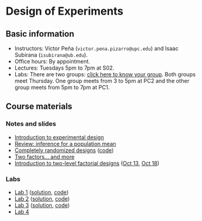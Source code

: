 # Design of Experiments

## Basic information

* Instructors: Víctor Peña (`victor.pena.pizarro@upc.edu`) and Isaac Subirana (`isubirana@ub.edu`).
* Office hours: By appointment.
* Lectures: Tuesdays 5pm to 7pm at S02. 
* Labs: There are two groups: [click here to know your group](http://vicpena.github.io/doe/groups.pdf). Both groups meet Thursday. One group meets from 3 to 5pm at PC2 and the other group meets from 5pm to 7pm at PC1. 


## Course materials

### Notes and slides

* [Introduction to experimental design](http://vicpena.github.io/doe/basic_concepts.pdf)
* [Review: inference for a population mean](http://vicpena.github.io/doe/normal.pdf)
* [Completely randomized designs](http://vicpena.github.io/doe/crd.pdf) ([code](http://vicpena.github.io/doe/oneway.R))
* [Two factors... and more](http://vicpena.github.io/doe/twofactor.pdf) 
* [Introduction to two-level factorial designs](http://vicpena.github.io/doe/factorial.pdf) ([Oct 13](http://vicpena.github.io/doe/Oct13.R), [Oct 18](http://vicpena.github.io/doe/Oct13.Rmd))

### Labs

* [Lab 1](http://vicpena.github.io/doe/Lab1.pdf) ([solution](http://vicpena.github.io/doe/Lab1_sol.pdf), [code](http://vicpena.github.io/doe/Lab1_sol.Rmd))
* [Lab 2](http://vicpena.github.io/doe/Lab2.pdf) ([solution](http://vicpena.github.io/doe/Lab2_sol.pdf), [code](http://vicpena.github.io/doe/Lab2_sol.Rmd))
* [Lab 3](http://vicpena.github.io/doe/Lab3.pdf) ([solution](http://vicpena.github.io/doe/Lab3_sol.pdf), [code](https://github.com/VicPena/VicPena.github.io/tree/master/doe/Lab3.R))
* [Lab 4](http://vicpena.github.io/doe/Lab4.pdf)
